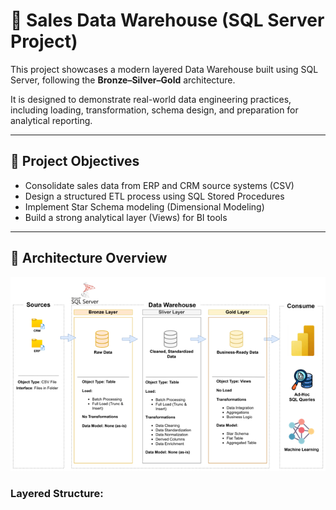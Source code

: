 # 🧱 Sales Data Warehouse (SQL Server Project)

This project showcases a modern layered Data Warehouse built using SQL Server, following the **Bronze–Silver–Gold** architecture.

It is designed to demonstrate real-world data engineering practices, including loading, transformation, schema design, and preparation for analytical reporting.

---

## 🎯 Project Objectives

- Consolidate sales data from ERP and CRM source systems (CSV)
- Design a structured ETL process using SQL Stored Procedures
- Implement Star Schema modeling (Dimensional Modeling)
- Build a strong analytical layer (Views) for BI tools

---

## 🧱 Architecture Overview

![Architecture](./docs/data_architecture.png)

### Layered Structure:


